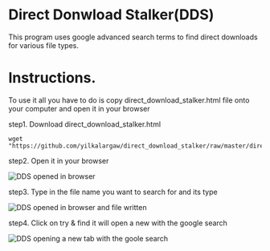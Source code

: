 # Direct Donwload Stalker(DDS)
This program uses google advanced search terms to find direct downloads for various file types.

# Instructions.
To use it all you have to do is copy direct_download_stalker.html file onto your computer and open it in your browser

step1. Download direct_download_stalker.html

```
wget "https://github.com/yilkalargaw/direct_download_stalker/raw/master/direct_download_stalker.html"
```

step2. Open it in your browser

![DDS opened in browser](https://github.com/yilkalargaw/direct_download_stalker/blob/master/img/Screenshot_2018-10-21_08-57-52.png)

step3. Type in the file name you want to search for and its type

![DDS opened in browser and file written](https://github.com/yilkalargaw/direct_download_stalker/blob/master/img/Screenshot_2018-10-21_08-58-41.png)

step4. Click on try & find it will open a new with the google search

![DDS opening a new tab with the goole search](https://github.com/yilkalargaw/direct_download_stalker/blob/master/img/Screenshot_2018-10-21_09-04-32.png)
